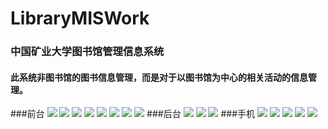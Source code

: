 # LibraryMISWork
### 中国矿业大学图书馆管理信息系统
#### 此系统非图书馆的图书信息管理，而是对于以图书馆为中心的相关活动的信息管理。
###前台
![](https://github.com/lc-dmx/Library/blob/master/%E5%89%8D%E5%8F%B0/%E5%AD%A6%E4%B9%A0%E5%88%86%E4%BA%AB%E5%8C%BA.png)
![](https://github.com/lc-dmx/Library/blob/master/%E5%89%8D%E5%8F%B0/%E5%AD%A6%E4%B9%A0%E5%88%86%E4%BA%AB%E5%8C%BA_%E8%AF%84%E8%AE%BA%E5%B1%95%E7%A4%BA.png)
![](https://github.com/lc-dmx/Library/blob/master/%E5%89%8D%E5%8F%B0/%E7%9B%B8%E7%BA%A6%E8%87%AA%E4%B9%A0%E5%8C%BA.png)
![](https://github.com/lc-dmx/Library/blob/master/%E5%89%8D%E5%8F%B0/%E7%9B%B8%E7%BA%A6%E8%87%AA%E4%B9%A0%E5%8C%BA_%E4%B8%AA%E4%BA%BA%E6%B7%BB%E5%8A%A0.png)
![](https://github.com/lc-dmx/Library/blob/master/%E5%89%8D%E5%8F%B0/%E7%9B%B8%E7%BA%A6%E8%87%AA%E4%B9%A0%E5%8C%BA_%E5%85%B7%E4%BD%93%E5%86%85%E5%AE%B9%E5%B1%95%E7%A4%BA2.png)
![](https://github.com/lc-dmx/Library/blob/master/%E5%89%8D%E5%8F%B0/%E8%87%AA%E4%B9%A0%E5%AE%A4%E9%A2%84%E7%BA%A6%E4%BF%A1%E6%81%AF.png)
![](https://github.com/lc-dmx/Library/blob/master/%E5%89%8D%E5%8F%B0/%E8%87%AA%E4%B9%A0%E5%AE%A4%E9%A2%84%E7%BA%A6%E7%B3%BB%E7%BB%9F.png)
![](https://github.com/lc-dmx/Library/blob/master/%E5%89%8D%E5%8F%B0/%E9%A6%96%E9%A1%B5.png)
###后台
![](https://github.com/lc-dmx/Library/blob/master/%E5%90%8E%E5%8F%B0/%E5%9B%BE%E4%B9%A6%E9%A6%86%E9%A2%84%E7%BA%A6%E8%87%AA%E4%B9%A0%E6%83%85%E5%86%B5.png)
![](https://github.com/lc-dmx/Library/blob/master/%E5%90%8E%E5%8F%B0/%E7%94%A8%E6%88%B7%E4%BF%A1%E6%81%AF%E8%A1%A8.png)
![](https://github.com/lc-dmx/Library/blob/master/%E5%90%8E%E5%8F%B0/%E8%87%AA%E4%B9%A0%E5%AE%A4%E6%83%85%E5%86%B5.png)
###手机
![](https://github.com/lc-dmx/Library/blob/master/%E6%89%8B%E6%9C%BA/%E4%B8%AA%E4%BA%BA%E4%BF%A1%E6%81%AF%E7%AE%A1%E7%90%86.png)
![](https://github.com/lc-dmx/Library/blob/master/%E6%89%8B%E6%9C%BA/%E5%9B%BE%E4%B9%A6%E9%A6%86%E7%B3%BB%E7%BB%9F.png)
![](https://github.com/lc-dmx/Library/blob/master/%E6%89%8B%E6%9C%BA/%E5%AD%A6%E4%B9%A0%E5%88%86%E4%BA%AB%E5%8C%BA.png)
![](https://github.com/lc-dmx/Library/blob/master/%E6%89%8B%E6%9C%BA/%E5%AD%A6%E4%B9%A0%E5%88%86%E4%BA%AB%E5%8C%BA_%E4%B8%AA%E4%BA%BA%E6%B7%BB%E5%8A%A0.png)
![](https://github.com/lc-dmx/Library/blob/master/%E6%89%8B%E6%9C%BA/%E8%87%AA%E4%B9%A0%E5%AE%A4%E9%A2%84%E7%BA%A6%E7%B3%BB%E7%BB%9F.png)
